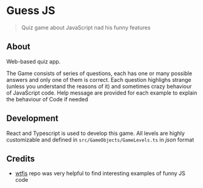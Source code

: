# Guess JS
> Quiz game about JavaScript nad his funny features

## About

Web-based quiz app. 

The Game consists of series of questions, each has one or many possible answers and only one of them is correct. Each question highlighs strange (unless you understand the reasons of it) and sometimes crazy behaviour of JavaScript code. Help message are provided for each example to explain the behaviour of Code if needed


## Development

React and Typescript is used to develop this game. All levels are highly customizable and defined in `src/GameObjects/GameLevels.ts` in *json* format


## Credits

- [wtfjs](https://github.com/denysdovhan/wtfjs) repo was very helpful to find interesting examples of funny JS code
